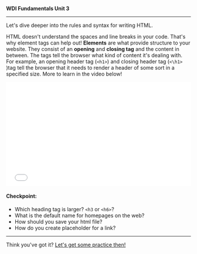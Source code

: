 **WDI Fundamentals Unit 3**

---

Let's dive deeper into the rules and syntax for writing HTML.

HTML doesn't understand the spaces and line breaks in your code. That's why element tags can help out! **Elements** are what provide structure to your website. They consist of an **opening** and **closing tag** and the content in between. The tags tell the browser what kind of content it's dealing with. For example, an opening header tag (`<h1>`) and closing header tag (`<\h1>` )tag tell the browser that it needs to render a header of some sort in a specified size. More to learn in the video below!

<div class="wistia_responsive_padding" style="padding:56.25% 0 0 0;position:relative;"><div class="wistia_responsive_wrapper" style="height:100%;left:0;position:absolute;top:0;width:100%;"><iframe src="//fast.wistia.net/embed/iframe/sz0luvgytl?seo=false&videoFoam=true" allowtransparency="true" frameborder="0" scrolling="no" class="wistia_embed" name="wistia_embed" allowfullscreen mozallowfullscreen webkitallowfullscreen oallowfullscreen msallowfullscreen width="100%" height="100%"></iframe></div></div>
<script src="//fast.wistia.net/assets/external/E-v1.js" async></script>

#### Checkpoint:

* Which heading tag is larger? `<h3` or `<h6>`?
* What is the default name for homepages on the web?
* How should you save your html file?
* How do you create placeholder for a link?

---

Think you've got it? [Let's get some practice then!](05_lesson.md)
